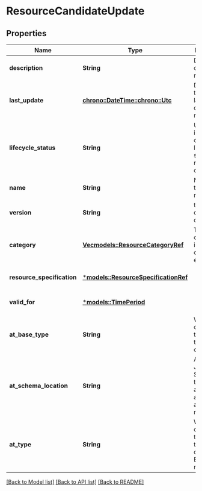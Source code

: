 # ResourceCandidateUpdate

## Properties
Name | Type | Description | Notes
------------ | ------------- | ------------- | -------------
**description** | **String** | Description of this REST resource | [optional] [default to None]
**last_update** | [**chrono::DateTime::<chrono::Utc>**](DateTime.md) | Date and time of the last update of this REST resource | [optional] [default to None]
**lifecycle_status** | **String** | Used to indicate the current lifecycle status of the resource candidate. | [optional] [default to None]
**name** | **String** | Name given to this REST resource | [optional] [default to None]
**version** | **String** | the version of resource candidate | [optional] [default to None]
**category** | [**Vec<models::ResourceCategoryRef>**](ResourceCategoryRef.md) | The categories in which this candidate is exposed | [optional] [default to None]
**resource_specification** | [***models::ResourceSpecificationRef**](ResourceSpecificationRef.md) |  | [optional] [default to None]
**valid_for** | [***models::TimePeriod**](TimePeriod.md) |  | [optional] [default to None]
**at_base_type** | **String** | When sub-classing, this defines the super-class | [optional] [default to None]
**at_schema_location** | **String** | A URI to a JSON-Schema file that defines additional attributes and relationships | [optional] [default to None]
**at_type** | **String** | When sub-classing, this defines the sub-class Extensible name | [optional] [default to None]

[[Back to Model list]](../README.md#documentation-for-models) [[Back to API list]](../README.md#documentation-for-api-endpoints) [[Back to README]](../README.md)



